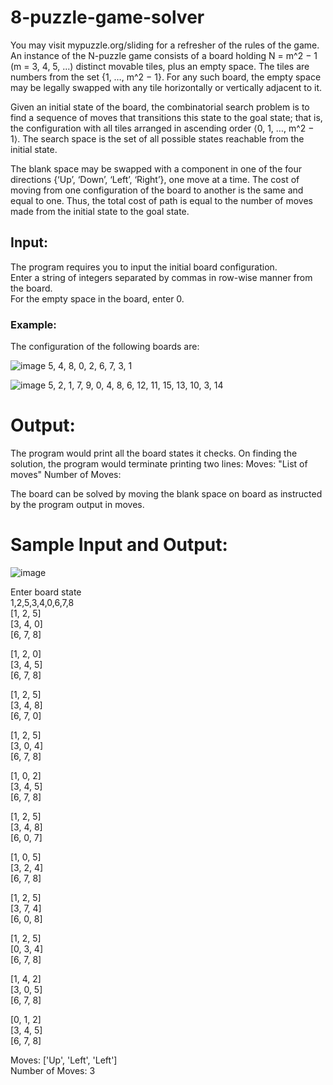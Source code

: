 # 8-puzzle-game-solver
You may visit mypuzzle.org/sliding for a refresher of the rules of the game.
An instance of the N-puzzle game consists of a board holding N = m^2 − 1 (m = 3, 4, 5, ...) distinct movable tiles, plus an empty space. The tiles are numbers from the set {1, …, m^2 − 1}. For any such board, the empty space may be legally swapped with any tile horizontally or vertically adjacent to it.

Given an initial state of the board, the combinatorial search problem is to find a sequence of moves that transitions this state to the goal state; that is, the configuration with all tiles arranged in ascending order ⟨0, 1, …, m^2 − 1⟩. The search space is the set of all possible states reachable from the initial state.

The blank space may be swapped with a component in one of the four directions {‘Up’, ‘Down’, ‘Left’, ‘Right’}, one move at a time. The cost of moving from one configuration of the board to another is the same and equal to one. Thus, the total cost of path is equal to the number of moves made from the initial state to the goal state.

## Input:

The program requires you to input the initial board configuration.  
Enter a string of integers separated by commas in row-wise manner from the board.  
For the empty space in the board, enter 0.  

### Example:
The configuration of the following boards are:

![image](https://user-images.githubusercontent.com/46916990/78760160-5c62e480-799e-11ea-8268-738f8c680555.png)
5, 4, 8, 0, 2, 6, 7, 3, 1

![image](https://user-images.githubusercontent.com/46916990/78762198-33901e80-79a1-11ea-993f-99a3986598dd.png)
5, 2, 1, 7, 9, 0, 4, 8, 6, 12, 11, 15, 13, 10, 3, 14

# Output:
The program would print all the board states it checks. On finding the solution, the program would terminate printing two lines:
Moves: "List of moves"
Number of Moves: 

The board can be solved by moving the blank space on board as instructed by the program output in moves.

# Sample Input and Output:
![image](https://user-images.githubusercontent.com/46916990/78764885-d1391d00-79a4-11ea-9c76-d0a783fa93a1.png)


Enter board state    
1,2,5,3,4,0,6,7,8   
[1, 2, 5]   
[3, 4, 0]   
[6, 7, 8]   
 
[1, 2, 0]   
[3, 4, 5]   
[6, 7, 8]   
 
[1, 2, 5]   
[3, 4, 8]   
[6, 7, 0]   
 
[1, 2, 5]   
[3, 0, 4]   
[6, 7, 8]   
 
[1, 0, 2]    
[3, 4, 5]    
[6, 7, 8]    
 
[1, 2, 5]    
[3, 4, 8]      
[6, 0, 7]   
 
[1, 0, 5]   
[3, 2, 4]    
[6, 7, 8]    
 
[1, 2, 5]    
[3, 7, 4]     
[6, 0, 8]    
 
[1, 2, 5]    
[0, 3, 4]   
[6, 7, 8]    
 
[1, 4, 2]    
[3, 0, 5]    
[6, 7, 8]    
 
[0, 1, 2]    
[3, 4, 5]    
[6, 7, 8]     
 
Moves: ['Up', 'Left', 'Left']   
Number of Moves: 3
